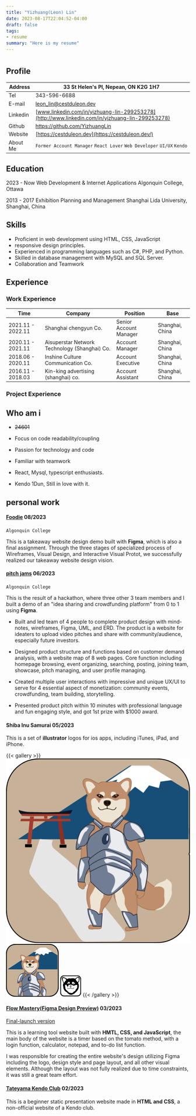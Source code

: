 ```yaml
---
title: "Yizhuang(Leon) Lin"
date: 2023-08-17T22:04:52-04:00
draft: false
tags:
- resume
summary: "Here is my resume"
---
```

# 

## Profile

| Address  | 33 St Helen's Pl, Nepean, ON K2G 1H7                         |
| -------- | ------------------------------------------------------------ |
| Tel      | 343-596-6688                                                 |
| E-mail   | [leon_lin@cestduleon.dev](mailto:leon_lin@cestduleon.dev)    |
| Linkedin | [www.linkedin.com/in/yizhuang-lin-299253278](http://www.linkedin.com/in/yizhuang-lin-299253278) |
| Github   | https://github.com/YizhuangLin                               |
| Website  | [https://cestduleon.dev](https://cestduleon.dev/)            |
| About Me | `Former Account Manager` `React Lover` `Web Developer` `UI/UX` `Kendo` |

## Education

2023 - Now    Web Development & Internet Applications     Algonquin College, Ottawa

2013 - 2017	Exhibition Planning and Management    Shanghai Lida University, Shanghai, China

## Skills

- Proficient in web development using HTML, CSS, JavaScript
- responsive design principles.
- Experienced in programming languages such as C#, PHP, and Python.
- Skilled in database management with MySQL and SQL Server.
- Collaboration and Teamwork

## Experience

### Work Experience

| Time              | Company                                       | Position               | Base            |
| ----------------- | --------------------------------------------- | ---------------------- | --------------- |
| 2021.11 - 2022.11 | Shanghai chengyun Co.                         | Senior Account Manager | Shanghai, China |
| 2020.11 - 2021.11 | Aisuperstar Network Technology (Shanghai) Co. | Account Manager        | Shanghai, China |
| 2018.06 - 2020.11 | Inshine Culture Communication Co.             | Account Executive      | Shanghai, China |
| 2016.11 - 2018.03 | Kin-king advertising (shanghai) co.           | Account Assistant      | Shanghai, China |

### Project Experience

 

## Who am i 

- ~~24601~~

- Focus on code readability/coupling
- Passion for technology and code
- Familiar with teamwork
- React, Mysql, typescript enthusiasts.
- Kendo 1Dun, Still in love with it.

## personal work

#### [Foodie](https://www.figma.com/file/8XLT012kk3b72NmlQ7FMc7/Foodie!?type=design&node-id=243%3A499&mode=design&t=3Z8MUCBdiLmP4kay-1)     08/2023

`Algonquin College`

This is a takeaway website design demo built with **Figma**, which is also a final assignment. Through the three stages of specialized process of Wireframes, Visual Design, and Interactive Visual Protot, we successfully realized our takeaway website design vision.



#### [pitch jams](https://www.figma.com/file/8mCtOuMuFG8mh82IaZElK2/Pitch-Jams?type=design&node-id=0%3A1&mode=design&t=pXRyjQa4oyH910tc-1)     06/2023

`Algonquin College`

This is the result of a hackathon, where three other 3 team members and I built a demo of an "idea sharing and crowdfunding platform" from 0 to 1 using **Figma**.

- Built and led team of 4 people to complete product design with mind-notes, wireframes, Figma, UML, and ERD. The product is a website for ideaters to upload video pitches and share with community/audience, especially future investors.

- Designed product structure and functions based on customer demand analysis, with a website map of 8 web pages. Core function including homepage browsing, event organizing, searching, posting, joining team, showcase, pitch managing, and user profile managing.

- Created multiple user interactions with impressive and unique UX/UI to serve for 4 essential aspect of monetization: community events, crowdfunding, team building, storytelling.

- Presented product pitch within 10 minutes with professional language and fun engaging style, and got 1st prize with $1000 award.

  

#### Shiba Inu Samurai     05/2023

This is a set of **illustrator** logos for ios apps, including iTunes, iPad, and iPhone.

{{< gallery >}}
  <img src="gallery/512px-itunes-icon.png" class="grid-w66" />
  <img src="gallery/144px-ipad-icon.png" class="grid-w33" />
  <img src="gallery/57px-iphone-icon.png" class="grid-w33" />
{{< /gallery >}}



#### [Flow Mastery(Figma Design Preview)](https://www.figma.com/file/uik2hAOX8okeGLnXrF62zj/FlowMastery?type=design&node-id=0%3A1&mode=design&t=pGpbO9NW0ra1nEdW-1)     03/2023

[Final-launch version](https://flowmastery.netlify.app/)

This is a learning tool website built with **HMTL, CSS, and JavaScript**, the main body of the website is a timer based on the tomato method, with a login function, calculator, notepad, and to-do list function.

I was responsible for creating the entire website's design utilizing Figma including the logo, design style and page layout, and all other visual elements.  Although the layout was not fully realized due to time constraints, it was still a great team effort.

#### [Tateyama Kendo Club]([https://tateyama-kendo-club.netlify.app](https://tateyama-kendo-club.netlify.app/))    02/2023

This is a beginner static presentation website made in **HTML and CSS**, a non-official website of a Kendo club.